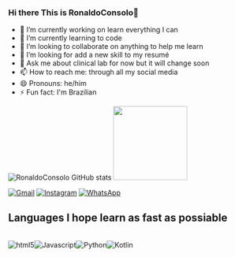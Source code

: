 ### Hi there This is RonaldoConsolo👋

- 🔭 I’m currently working on learn everything I can
- 🌱 I’m currently learning to code 
- 👯 I’m looking to collaborate on anything to help me learn
- 🤔 I’m looking for add a new skill to my resumé 
- 💬 Ask me about clinical lab for now but it will change soon
- 📫 How to reach me: through all my social media
- 😄 Pronouns: he/him
- ⚡ Fun fact: I'm Brazilian

![RonaldoConsolo GitHub stats](https://github-readme-stats.vercel.app/api?username=ronaldoconsolo&show_icons=true&theme=blue-green)
 <img height="150em" src="https://github-readme-stats.vercel.app/api/top-langs/?username=ronaldoconsolo&layout=compact&langs_count=7&theme=blue-green"/>
        
[![Gmail](https://img.shields.io/badge/Gmail-D14836?style=for-the-badge&logo=gmail&logoColor=white)](ronaldoconsolo@gmail.com)
[![Instagram](https://img.shields.io/badge/Instagram-E4405F?style=for-the-badge&logo=instagram&logoColor=white)](@Ronaldoconsolo)
[![WhatsApp](https://img.shields.io/badge/WhatsApp-25D366?style=for-the-badge&logo=whatsapp&logoColor=white)](+55(11)93226-4599)

## Languages I hope learn as fast as possiable

<div style="display: inline_block"><br/>
  <img align="center" alt="html5" src='https://img.shields.io/badge/HTML5-E34F26?style=for-the-badge&logo=html5&logoColor=white' /><img align="center" alt="Javascript" src='https://img.shields.io/badge/JavaScript-323330?style=for-the-badge&logo=javascript&logoColor=F7DF1E' /><img align="center" alt="Python" src='https://img.shields.io/badge/Python-14354C?style=for-the-badge&logo=python&logoColor=white' /><img align="center" alt="Kotlin" src='https://img.shields.io/badge/Kotlin-0095D5?&style=for-the-badge&logo=kotlin&logoColor=white' />
</div> 
